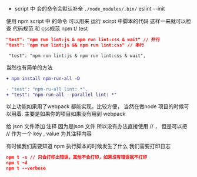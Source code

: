  
 - script 中 会的命令会默认补全 `./node_modules/.bin/`  eslint --init

 使用 npm  script 中 的命令 可以用来 运行 scirpt 中脚本的代码
 这样一来就可以检查 代码规范 和  css规范 
 npm t/ test  
 
 ```json
 "test": "npm run lint:js & npm run lint:css & wait" // 并行
 "test": "npm run lint:js && npm run lint:css" // 串行
 ```

     "test": "npm run lint:js & npm run lint:css & wait",

 当然也有简单的方法 

 ```patch
 + npm install npm-run-all -D
```
```patch
- "test": "npm-ru-all lint: *",
+ "test": "npm-run-all --parallel lint: *"
```


以上功能如果用了webpack 都能实现，比较方便， 当然在做node 项目的时候可以用着.
主要是如果你的项目如果没有用到 webpack

给 json 文件添加 注释
因为是json 文件 所以没有办法直接使用 // ， 但是可以把 // 作为一个 key , value 为其注释内容 

 有时候我们需要知道 npm 执行脚本的时候发生了什么 我们需要打印日志

 ```json 
 npm t -s // 只会打印出错误，其他不会打印，如果没有错误就不打印
 npm t -d   
 npm t --verbose
 ```
 